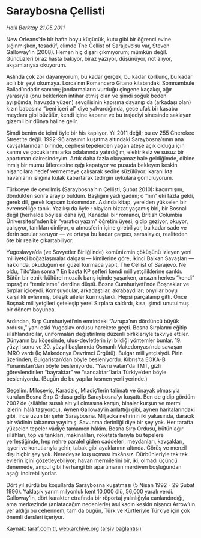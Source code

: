# Saraybosna Çellisti

*Halil Berktay 21.05.2011*

<div class="yazi"><p>New Orleans’de bir hafta boyu küçücük, kutu gibi bir öğrenci evine sığınmışken, tesadüf, elimde The Cellist of Sarajevo‘su var, Steven Galloway’in (2008). Hemen hiç dışarı çıkmıyorum; mümkün değil. Gündüzleri biraz hasta bakıyor, biraz yazıyor, düşünüyor, not alıyor, akşamlarıysa okuyorum.</p>
<p>Aslında çok zor dayanıyorum, bu kadar gerçek, bu kadar korkunç, bu kadar acılı bir şeyi okumaya. Lorca’nın Romancero Gitano kitabındaki Somnambule Ballad‘ındadır sanırım; jandarmaların vurduğu çingene kaçakçı, ağır yarasıyla (onu beklerken intihar etmiş olan ve şimdi soğuk bedeni ayışığında, havuzda yüzen) sevgilisinin kapısına dayanıp da (arkadaşı olan) kızın babasına “beni içeri al” diye yalvardığında, gece ufak bir kasaba meydanı gibi büzülür, kendi içine kapanır ve bu trajediyi sinesinde saklayan gizemli bir dünya haline gelir.</p>
<p>Şimdi benim de içimi öyle bir his kaplıyor. Yıl 2011 değil; bu ev 255 Cherokee Street’te değil. 1992-96 arasının kuşatma altındaki Saraybosna’sının ana kavşaklarından birinde, cephesi tepelerden yağan ateşe açık olduğu için karımı ve çocuklarımı arka odalarında yatırdığım, elektriksiz ve susuz bir apartıman dairesindeyim. Artık daha fazla okuyamaz hale geldiğimde, dibine inmiş bir mumu üflercesine ışığı kapatıyor ve pusuda bekleyen keskin nişancılara hedef vermemeye çalışarak sedire süzülüyor; karanlıkta havanların ıslığına kulak kabartarak tedirgin uykulara gömülüyorum.</p>
<p>Türkçeye de çevrilmiş (Saraybosna’nın Çellisti, Şubat 2010): kaçırmışım, döndükten sonra arayıp buldum. Başlığını yadırgadım; o “nın” eki fazla geldi, gerek dil, gerek kapsam bakımından. Aslında kitap, yerelden yükselen bir evrenselliğe tanık. Yazılışı da öyle : olayları bizzat yaşamış biri, bir Bosnalı değil (herhalde böylesi daha iyi), Kanadalı bir romancı, British Columbia Üniversitesi’nden bir “yaratıcı yazım” öğretim üyesi, gidip geziyor, okuyor, çalışıyor, tanıkları dinliyor, o atmosferin içine girebiliyor, bu kadar sade ve derin sorular soruyor — ve ortaya bu kadar çarpıcı, sarsalayıcı, realiteden öte bir realite çıkartabiliyor.</p>
<p>Yugoslavya’da (ve Sovyetler Birliği’nde) komünizmin çöküşünü izleyen yeni milliyetçi boğazlaşmalar dalgası — kimilerine göre, İkinci Balkan Savaşları — hakkında, okuduğum en güzel kurmaca yapıt, The Cellist of Sarajevo. Ne oldu, Tito’dan sonra ? En başta KP şefleri kendi milliyetçiliklerine sarıldı. Bütün bir etnik-kültürel mozaik barış içinde yaşarken, ansızın herkes “kendi” toprağını “temizleme” derdine düştü. Bosna Cumhuriyeti’nde Boşnaklar ve Sırplar içiçeydi. Komşuydular, arkadaştılar, akrabaydılar; onyıllar boyu karşılıklı evlenmiş, bileşik aileler kurmuşlardı. Hepsi parçalanıp gitti. Önce Boşnak milliyetçileri çeteleşip yerel Sırplara saldırdı, kısa, şimdi unutulmuş bir dönem boyunca.</p>
<p>Ardından, Sırp Cumhuriyeti’nin emrindeki “Avrupa’nın dördüncü büyük ordusu,” yani eski Yugoslav ordusu harekete geçti. Bosna Sırplarını eğitip silâhlandırdılar, üniformaları değiştirilmiş düzenli birlikleriyle takviye ettiler. Dünyanın bu köşesinde, ulus-devletlerin iyi bildiği yöntemler bunlar. 19. yüzyıl sonu ve 20. yüzyıl başlarında Osmanlı Makedonyası’nda savaşan IMRO vardı (İç Makedonya Devrimci Örgütü). Bulgar milliyetçisiydi. Pirin üzerinden, Bulgaristan’dan böyle besleniyordu. Kıbrıs’ta EOKA-B Yunanistan’dan böyle besleniyordu. “Yavru vatan”da TMT, gizli görevlendirilen “bayraktar” ve “sancaktar”larla Türkiye’den böyle besleniyordu. (Bugün de bu yapılar kısmen yerli yerinde.)</p>
<p>Geçelim. Miloşeviç, Karadziç, Mladiç’lerin talimatı ve önayak olmasıyla kurulan Bosna Sırp Ordusu gelip Saraybosna’yı kuşattı. Ben de gidip gördüm 2002’de (silâhlar susalı altı yıl olmasına karşın, binalar kurşun ve mermi izlerini hâlâ taşıyordu). Aynen Galloway’in anlattığı gibi, aynen haritalarındaki gibi, ince uzun bir şehir Saraybosna. Miljacka nehrinin iki yakasında, daracık bir vâdinin tabanına yayılmış. Savunma derinliği diye bir şey yok. Her tarafta yükselen tepeler vâdiye tamamen hâkim. Bosna Sırp Ordusu, bütün ağır silâhları, top ve tankları, makinalıları, roketatarlarıyla bu tepelere yerleştiğinde, hep nehre paralel giden caddeleri, meydanları, kavşakları, işyeri ve konutlarıyla şehir, tabak gibi ayaklarının altında. Görüş ve menzil dışı hiçbir şey yok. Neredeyse kuş uçması imkânsız. Dürbünleriyle tek tek evlerin içini gözetleyebiliyor; havan mermilerini bir, iki, olmadı üçüncü denemede, ampul gibi herhangi bir apartımanın merdiven boşluğundan aşağı indirebiliyorlar.</p>
<p>Dört yıl sürdü bu koşullarda Saraybosna kuşatması (5 Nisan 1992 - 29 Şubat 1996). Yaklaşık yarım milyonluk kent 10,000 ölü, 56,000 yaralı verdi. Galloway’in, dört karakter etrafında bir röportaj yalınlığıyla canlandırdığı, ama merkezinde (anlatacağım nedenlerle) asıl kadın keskin nişancı Arrow’un yer aldığı bu cehennem, tam da bugün, Türk ve Kürtleriyle Türkiye için çok önemli dersleri içeriyor.</p>
</div>

Kaynak: [taraf.com.tr](http://www.taraf.com.tr/halil-berktay/makale-saraybosna-cellisti.htm), [web.archive.org (arşiv bağlantısı)](http://web.archive.org/web/20131022132107/http://www.taraf.com.tr/halil-berktay/makale-saraybosna-cellisti.htm)
